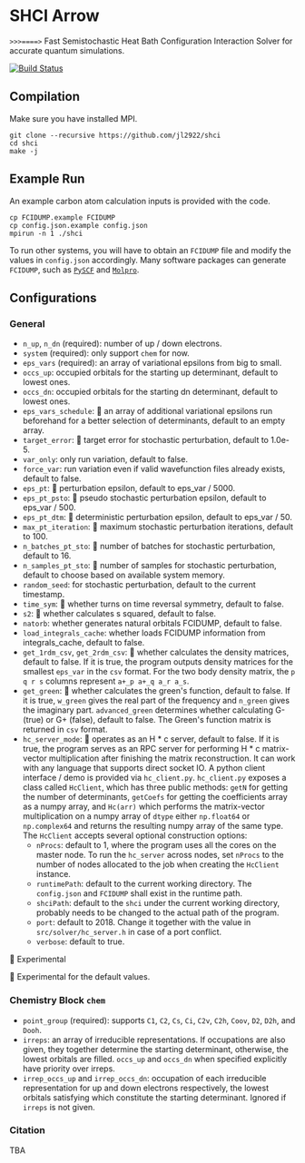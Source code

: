 # SHCI Arrow  

` >>>====> ` Fast Semistochastic Heat Bath Configuration Interaction Solver for accurate quantum simulations.

[![Build Status](https://travis-ci.com/QMC-Cornell/shci.svg?token=Gy8pVWtUBHq57qdtpAKN&branch=master)](https://travis-ci.com/QMC-Cornell/shci) 

## Compilation
Make sure you have installed MPI.
```
git clone --recursive https://github.com/jl2922/shci
cd shci
make -j
```

## Example Run
An example carbon atom calculation inputs is provided with the code.
```
cp FCIDUMP.example FCIDUMP
cp config.json.example config.json
mpirun -n 1 ./shci
```
To run other systems, you will have to obtain an `FCIDUMP` file and modify the values in `config.json` accordingly.
Many software packages can generate `FCIDUMP`, such as [`PySCF`](https://github.com/sunqm/pyscf) and [`Molpro`](https://www.molpro.net/).

## Configurations
### General
* `n_up`, `n_dn` (required): number of up / down electrons.
* `system` (required): only support `chem` for now.
* `eps_vars` (required): an array of variational epsilons from big to small.
* `occs_up`: occupied orbitals for the starting up determinant, default to lowest ones.
* `occs_dn`: occupied orbitals for the starting dn determinant, default to lowest ones.
* `eps_vars_schedule`: :palm_tree: an array of additional variational epsilons run beforehand for a better selection of determinants, default to an empty array.
* `target_error`: :palm_tree: target error for stochastic perturbation, default to 1.0e-5.
* `var_only`: only run variation, default to false.
* `force_var`: run variation even if valid wavefunction files already exists, default to false.
* `eps_pt`: :palm_tree: perturbation epsilon, default to eps_var / 5000.
* `eps_pt_psto`: :palm_tree: pseudo stochastic perturbation epsilon, default to eps_var / 500.
* `eps_pt_dtm`: :palm_tree: deterministic perturbation epsilon, default to eps_var / 50.
* `max_pt_iteration`: :palm_tree: maximum stochastic perturbation iterations, default to 100.
* `n_batches_pt_sto`: :palm_tree: number of batches for stochastic perturbation, default to 16.
* `n_samples_pt_sto`: :palm_tree: number of samples for stochastic perturbation, default to choose based on available system memory.
* `random_seed`: for stochastic perturbation, default to the current timestamp.
* `time_sym`: :palm_tree: whether turns on time reversal symmetry, default to false.
* `s2`: :palm_tree: whether calculates s squared, default to false.
* `natorb`: whether generates natural orbitals FCIDUMP, default to false.
* `load_integrals_cache`: whether loads FCIDUMP information from integrals_cache, default to false.
* `get_1rdm_csv`, `get_2rdm_csv`: :seedling: whether calculates the density matrices, default to false. If it is true, the program outputs density matrices for the smallest `eps_var` in the `csv` format. For the two body density matrix, the `p q r s` columns represent `a+_p a+_q a_r a_s`.
* `get_green`: :seedling: whether calculates the green's function, default to false. If it is true, `w_green` gives the real part of the frequency and `n_green` gives the imaginary part. `advanced_green` determines whether calculating G- (true) or G+ (false), default to false. The Green's function matrix is returned in `csv` format.
* `hc_server_mode`: :seedling: operates as an H * c server, default to false. If it is true, the program serves as an RPC server for performing H * c matrix-vector multiplication after finishing the matrix reconstruction. It can work with any language that supports direct socket IO. A python client interface / demo is provided via `hc_client.py`. `hc_client.py` exposes a class called `HcClient`, which has three public methods: `getN` for getting the number of determinants, `getCoefs` for getting the coefficients array as a numpy array, and `Hc(arr)` which performs the matrix-vector multiplication on a numpy array of `dtype` either `np.float64` or `np.complex64` and returns the resulting numpy array of the same type. The `HcClient` accepts several optional construction options:
  - `nProcs`: default to 1, where the program uses all the cores on the master node. To run the `hc_server` across nodes, set `nProcs` to the number of nodes allocated to the job when creating the `HcClient` instance.
  - `runtimePath`: default to the current working directory. The `config.json` and `FCIDUMP` shall exist in the runtime path.
  - `shciPath`: default to the `shci` under the current working directory, probably needs to be changed to the actual path of the program.
  - `port`: default to 2018. Change it together with the value in `src/solver/hc_server.h` in case of a port conflict.
  - `verbose`: default to true.

:seedling: Experimental

:palm_tree: Experimental for the default values.

### Chemistry Block `chem`
* `point_group` (required): supports `C1`, `C2`, `Cs`, `Ci`, `C2v`, `C2h`, `Coov`, `D2`, `D2h`, and `Dooh`.
* `irreps`: an array of irreducible representations. If occupations are also given, they together determine the starting determinant, otherwise, the lowest orbitals are filled. `occs_up` and `occs_dn` when specified explicitly have priority over irreps.
* `irrep_occs_up` and `irrep_occs_dn`: occupation of each irreducible representation for up and down electrons respectively, the lowest orbitals satisfying which constitute the starting determinant. Ignored if `irreps` is not given.



### Citation
TBA
